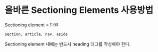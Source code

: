 # 올바른 Sectioning Elements 사용방법
Sectioning element = 단원

    section, article, nav, aside

Sectioning element 내에는 반드시 heading 태그를 작성해야 한다.